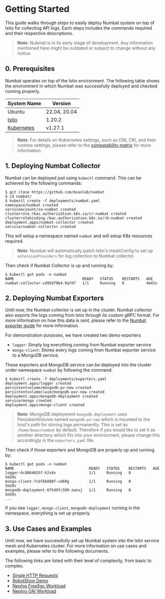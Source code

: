 # Getting Started
This guide walks through steps to easily deploy Numbat system on top of Istio for collecting API logs. Each steps includes the commands required and their respective descriptions.

> **Note**: Nubmat is in its early stage of development. Any information mentioned here might be outdated or subject to change without any notice.

## 0. Prerequisites
Numbat operates on top of the Istio environment. The following table shows the environment in which Numbat was successfully deployed and checked running properly.

|System Name|Version|
|--|--|
|Ubuntu|22.04, 20.04|
|[Istio](https://istio.io/latest/)|1.20.2|
|[Kubernetes](https://kubernetes.io/)|v1.27.1|

> **Note**: For details on Kubernetes settings, such as CNI, CRI, and their runtime settings, please refer to the [compatability matrix](k8s_compatibility.d) for more information.

## 1. Deploying Numbat Collector
Numbat can be deployed just using `kubectl` command. This can be achieved by the following commands:

```
$ git clone https://github.com/boanlab/numbat
$ cd numbat/
$ kubectl create -f deployments/numbat.yaml
namespace/numbat created
serviceaccount/sa-numbat created
clusterrole.rbac.authorization.k8s.io/cr-numbat created
clusterrolebinding.rbac.authorization.k8s.io/rb-numbat created
deployment.apps/numbat-collector created
service/numbat-collector created
```

This will setup a namespace named `numbat` and will setup K8s resources required. 
> **Note**: Numbat will automatically patch Istio's meshConfig to set up `extensionProviders` for log collection to Numbat collector.

Then check if Numbat Collector is up and running by:
```
$ kubectl get pods -n numbat
NAME                               READY   STATUS    RESTARTS   AGE
numbat-collector-cd95d79b4-9q7d7   1/1     Running   0          4m41s
```
## 2. Deploying Numbat Exporters
Until now, the Numbat collector is set up in the cluster. Numbat collector also exports the logs coming from Istio through its custom gRPC format. For more information on how this data is sent, please refer to the [Numbat exporter guide](numbat_exporter_guide.md) for more information.

For demonstration purposes, we have created two demo exporters
- `logger`: Simply log everything coming from Numbat exporter service
- `mongo-client`: Stores every logs coming from Numbat exporter service to a MongoDB service.

These exporters and MongoDB service can be deployed into the cluster under namespace `numbat` by following the command:

```
$ kubectl create -f deployments/exporters.yaml
deployment.apps/logger created
persistentvolume/mongodb-pv-new created
persistentvolumeclaim/mongodb-pvc-new created
deployment.apps/mongodb-deployment created
service/mongo created
deployment.apps/mongo-client created
```

> **Note**: MongoDB deployment `mongodb-deployment` uses PersistentVolume named `mongodb-pv-new` which is mounted to the host's path for storing logs permanently. This is set as `/home/boan/numbat` by default. Therefore if you would like to set it as another directory which fits into your environment, please change this accordingly in the `exporters.yaml` file.

Then check if those exporters and MongoDB are properly up and running by:
```
$ kubectl get pods -n numbat
NAME                                  READY   STATUS    RESTARTS   AGE
logger-6c8864655f-h2sdv               1/1     Running   0          5m28s
mongo-client-7cbf6b888f-vd69g         1/1     Running   0          5m28s
mongodb-deployment-6f5d9fc599-zwnxj   1/1     Running   0          5m28s
...
```

If you see `logger`, `mongo-client`, `mongodb-deployment` running in the namespace, everything is set up properly.  

## 3. Use Cases and Examples
Until now, we have successfully set up Numbat system into the Istio service mesh and Kubernetes cluster. For more information on use cases and examples, please refer to the following documents.

The following links are listed with their level of complexity, from basic to complex.
- [Single HTTP Requests](../examples/httpbin/README.md)
- [RobotShop Demo](../examples/robotshop/README.md)
- [Nephio Free5gc Workload](../examples/nephio/free5gc/README.md)
- [Nephio OAI Workload](../examples/nephio/oai/README.md)